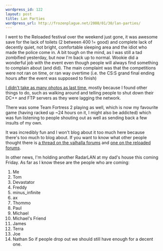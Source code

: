 ```yaml
--- 
wordpress_id: 122
layout: post
title: Lan Parties
wordpress_url: http://frozenplague.net/2008/01/30/lan-parties/
---
```

I went to the Reloaded festival over the weekend just gone, it was awesome save for the lack of toilets (2 between 400 != good) and complete lack of decently quiet, not bright, comfortable sleeping area and the idiot who made the police come in. A bit tough on the mind, as I was still a tad zombified yesterday, but now I'm back up to normal. Wookie did a wonderful job with the event even though people will always find something to complain about (and did). The main complaint was that the competitions were not ran on time, or ran way overtime (i.e. the CS:S grand final ending hours after the event was supposed to finish)

<a href="http://flickr.com/photos/radarlistener/sets/72157603816659975/"> I didn't take as many photos as last time,</a> mostly because I found other things to do, such as walking around and telling people to shut down their DC++ and FTP servers as they were lagging the network.

There was some Team Fortress 2 playing as well, which is now my favourite game (having racked up ~24 hours on it, I might also be addicted) which was fun listening to people shouting out as well as sending back a few insults of my own.

It was incredibly fun and I won't blog about it too much here because there's too much to blog about. If you want to know what other people thought there is <a href="http://valhalla.net.au/forum/viewtopic.php?f=1&amp;t=11218&amp;st=0&amp;sk=t&amp;sd=a">a thread on the valhalla forums</a> and <a href="http://www.reloadedlan.com/r3/index.php?topic=717.0">one on the reloaded forums</a>.

In other news, I'm holding another RadarLAN at my dad's house this coming Friday. As far as I know these are the people who are coming:

1. Me
2. Tom
3. Devastator
4. Freddy
5. minus_infinite
6. ax
9. Thommo
10. Paul
11. Michael
12. Michael's Friend
13. James
14. Terra
15. Joe
16. Nathan
So if people drop out we should still have enough for a decent one.
